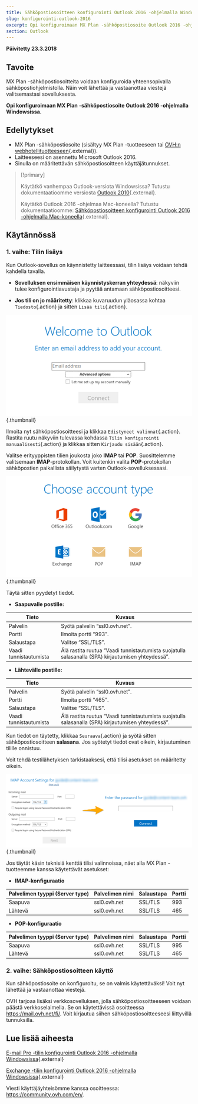 ```yaml
---
title: Sähköpostiosoitteen konfigurointi Outlook 2016 -ohjelmalla Windowsissa
slug: konfigurointi-outlook-2016
excerpt: Opi konfiguroimaan MX Plan -sähköpostiosoite Outlook 2016 -ohjelmalla Windowsissa
section: Outlook
---
```


**Päivitetty 23.3.2018**

## Tavoite

MX Plan -sähköpostiosoitteita voidaan konfiguroida yhteensopivalla sähköpostiohjelmistolla. Näin voit lähettää ja vastaanottaa viestejä valitsemastasi sovelluksesta.

**Opi konfiguroimaan MX Plan -sähköpostiosoite Outlook 2016 -ohjelmalla Windowsissa.**

## Edellytykset

- MX Plan -sähköpostiosoite (sisältyy MX Plan -tuotteeseen tai [OVH:n webhotellituotteeseen](https://www.ovh-hosting.fi/webhotelli){.external}).
- Laitteeseesi on asennettu Microsoft Outlook 2016.
- Sinulla on määritettävän sähköpostiosoitteen käyttäjätunnukset.

> [!primary]
>
> Käytätkö vanhempaa Outlook-versiota Windowsissa? Tutustu dokumentaatioomme versiosta [Outlook 2010](https://docs.ovh.com/fi/emails/ovh-sahkoposti_outlook_2010_-konfigurointiohje/){.external}.
>
> Käytätkö Outlook 2016 -ohjelmaa Mac-koneella? Tutustu dokumentaatioomme: [Sähköpostiosoitteen konfigurointi Outlook 2016 -ohjelmalla Mac-koneella](https://docs.ovh.com/fi/emails/konfigurointi-outlook-2016-mac/){.external}.
>

## Käytännössä

### 1. vaihe: Tilin lisäys

Kun Outlook-sovellus on käynnistetty laitteessasi, tilin lisäys voidaan tehdä kahdella tavalla.

- **Sovelluksen ensimmäisen käynnistyskerran yhteydessä**: näkyviin tulee konfigurointiavustaja ja pyytää antamaan sähköpostiosoitteesi.

- **Jos tili on jo määritetty**: klikkaa kuvaruudun yläosassa kohtaa `Tiedosto`{.action} ja sitten `Lisää tili`{.action}.

![mxplan](images/configuration-outlook-2016-windows-step1.png){.thumbnail}

Ilmoita nyt sähköpostiosoitteesi ja klikkaa `Edistyneet valinnat`{.action}. Rastita ruutu näkyviin tulevassa kohdassa `Tilin konfigurointi manuaalisesti`{.action} ja klikkaa sitten `Kirjaudu sisään`{.action}.

Valitse erityyppisten tilien joukosta joko **IMAP** tai **POP**. Suosittelemme valitsemaan **IMAP**-protokollan. Voit kuitenkin valita **POP**-protokollan sähköpostien paikallista säilytystä varten Outlook-sovelluksessasi.

![mxplan](images/configuration-outlook-2016-windows-step2.png){.thumbnail}

Täytä sitten pyydetyt tiedot.

- **Saapuvalle postille:**

|Tieto|Kuvaus|
|---|---|
|Palvelin|Syötä palvelin “ssl0.ovh.net”.|
|Portti|Ilmoita portti “993”.|
|Salaustapa|Valitse “SSL/TLS”.|
|Vaadi tunnistautumista|Älä rastita ruutua “Vaadi tunnistautumista suojatulla salasanalla (SPA) kirjautumisen yhteydessä”.|

- **Lähtevälle postille:**

|Tieto|Kuvaus|
|---|---|
|Palvelin|Syötä palvelin “ssl0.ovh.net”.|
|Portti|Ilmoita portti “465”.|
|Salaustapa|Valitse “SSL/TLS”.|
|Vaadi tunnistautumista|Älä rastita ruutua “Vaadi tunnistautumista suojatulla salasanalla (SPA) kirjautumisen yhteydessä”.|

Kun tiedot on täytetty, klikkaa `Seuraava`{.action} ja syötä sitten sähköpostiosoitteen **salasana**. Jos syötetyt tiedot ovat oikein, kirjautuminen tilille onnistuu.

Voit tehdä testilähetyksen tarkistaaksesi, että tilisi asetukset on määritetty oikein.

![mxplan](images/configuration-outlook-2016-windows-step3.png){.thumbnail}

Jos täytät käsin teknisiä kenttiä tilisi valinnoissa, näet alla MX Plan -tuotteemme kanssa käytettävät asetukset:

- **IMAP-konfiguraatio**

|Palvelimen tyyppi (Server type)|Palvelimen nimi|Salaustapa|Portti|
|---|---|---|---|
|Saapuva|ssl0.ovh.net|SSL/TLS|993|
|Lähtevä|ssl0.ovh.net|SSL/TLS|465|

- **POP-konfiguraatio**

|Palvelimen tyyppi (Server type)|Palvelimen nimi|Salaustapa|Portti|
|---|---|---|---|
|Saapuva|ssl0.ovh.net|SSL/TLS|995|
|Lähtevä|ssl0.ovh.net|SSL/TLS|465|

### 2. vaihe: Sähköpostiosoitteen käyttö

Kun sähköpostiosoite on konfiguroitu, se on valmis käytettäväksi! Voit nyt lähettää ja vastaanottaa viestejä.

OVH tarjoaa lisäksi verkkosovelluksen, jolla sähköpostiosoitteeseen voidaan päästä verkkoselaimella. Se on käytettävissä osoitteessa <https://mail.ovh.net/fi/>. Voit kirjautua siihen sähköpostiosoitteeseesi liittyvillä tunnuksilla.

## Lue lisää aiheesta

[E-mail Pro -tilin konfigurointi Outlook 2016 -ohjelmalla Windowsissa](https://docs.ovh.com/fi/emails-pro/konfigurointi-outlook-2016/){.external}

[Exchange -tilin konfigurointi Outlook 2016 -ohjelmalla Windowsissa](https://docs.ovh.com/fi/microsoft-collaborative-solutions/konfigurointi-outlook-2016/){.external}

Viesti käyttäjäyhteisömme kanssa osoitteessa: <https://community.ovh.com/en/>.